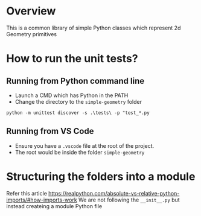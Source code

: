 # Overview
This is a common library of simple Python classes which represent 2d Geometry primitives

# How to run the unit tests?
## Running from Python command line
- Launch a CMD which has Python in the PATH
- Change the directory to the `simple-geometry` folder
```
python -m unittest discover -s .\tests\ -p "test_*.py
```

## Running from VS Code
- Ensure you have a `.vscode` file at the root of the project.
- The root would be inside the folder `simple-geometry`

# Structuring the folders into a module
Refer this article https://realpython.com/absolute-vs-relative-python-imports/#how-imports-work
We are not following the `__init__.py` but instead createing a module Python file 

